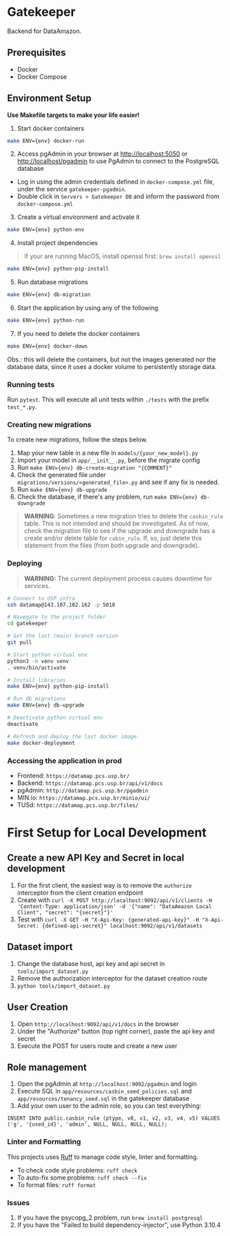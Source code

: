# Gatekeeper

Backend for DataAmazon.

## Prerequisites

- Docker
- Docker Compose

## Environment Setup

**Use Makefile targets to make your life easier!**

1. Start docker containers

```sh
make ENV={env} docker-run
```

2. Access pgAdmin in your browser at <http://localhost:5050> or <http://localhost/pgadmin> to use PgAdmin to connect to
the PostgreSQL database

- Log in using the admin credentials defined in `docker-compose.yml` file, under the service `gatekeeper-pgadmin`.
- Double click in `Servers > Gatekeeper DB` and inform the password from `docker-compose.yml`

3. Create a virtual environment and activate it

```sh
make ENV={env} python-env
```

4. Install project dependencies

> If your are running MacOS, install openssl first:
> `brew install openssl`

```sh
make ENV={env} python-pip-install
```

5. Run database migrations

```sh
make ENV={env} db-migration
```

6. Start the application by using any of the following

```sh
make ENV={env} python-run
```

7. If you need to delete the docker containers

```sh
make ENV={env} docker-down
```

Obs.: this will delete the containers, but not the images generated nor the database data, since it uses a docker 
volume to persistently storage data.

### Running tests

Run `pytest`. This will execute all unit tests within `./tests` with the prefix `test_*.py`.

### Creating new migrations

To create new migrations, follow the steps below.

1. Map your new table in a new file in `models/{your_new_model}.py`
2. Import your model in `app/__init__.py`, before the migrate config
3. Run `make ENV={env} db-create-migration "{COMMENT}"`
4. Check the generated file under `migrations/versions/<generated_file>.py` and see if any fix is needed.
5. Run `make ENV={env} db-upgrade`
6. Check the database, if there's any problem, run `make ENV={env} db-downgrade`

> **WARNING**: Sometimes a new migration tries to delete the `casbin_rule` table. This is not intended and should be investigated. As of now, check the migration file to see if the upgrade and downgrade has a create and/or delete table for `cabin_rule`. If, so, just delete this statement from the files (from both upgrade and downgrade).

### Deploying

> **WARNING:** The current deployment process causes downtime for services.

```sh
# Connect to USP infra
ssh datamap@143.107.102.162 -p 5010

# Navegate to the project folder
cd gatekeeper

# Get the last (main) branch version
git pull

# Start python virtual env
python3 -m venv venv
. venv/bin/activate

# Install libraries
make ENV={env} python-pip-install

# Run db migrations
make ENV={env} db-upgrade

# Deactivate python virtual env
deactivate

# Refresh and deploy the last docker image.
make docker-deployment
```

### Accessing the application in prod

* Frontend: `https://datamap.pcs.usp.br/`
* Backend: `https://datamap.pcs.usp.br/api/v1/docs`
* pgAdmin: `http://datamap.pcs.usp.br/pgadmin`
* MIN.io: `https://datamap.pcs.usp.br/minio/ui/`
* TUSd: `https://datamap.pcs.usp.br/files/`

# First Setup for Local Development

## Create a new API Key and Secret in local development

1. For the first client, the easiest way is to remove the `authorize` interceptor from the client creation endpoint
2. Create with `curl -X POST http://localhost:9092/api/v1/clients -H 'Content-Type: application/json' -d '{"name": "DataAmazon Local Client", "secret": "{secret}"}'`
3. Test with `curl -X GET -H "X-Api-Key: {generated-api-key}" -H "X-Api-Secret: {defined-api-secret}" localhost:9092/api/v1/datasets`

## Dataset import

1. Change the database host, api key and api secret in `tools/import_dataset.py`
2. Remove the authorization interceptor for the dataset creation route
3. `python tools/import_dataset.py`

## User Creation

1. Open `http://localhost:9092/api/v1/docs` in the browser
2. Under the "Authorize" button (top right corner), paste the api key and secret
3. Execute the POST for users route and create a new user

## Role management

1. Open the pgAdmin at `http://localhost:9092/pgadmin` and login
2. Execute SQL in `app/resources/casbin_seed_policies.sql` and `app/resources/tenancy_seed.sql` in the gatekeeper database
3. Add your own user to the admin role, so you can test everything:

```
INSERT INTO public.casbin_rule (ptype, v0, v1, v2, v3, v4, v5) VALUES ('g', '{used_id}', 'admin', NULL, NULL, NULL, NULL);
```

### Linter and Formatting

This projects uses [Ruff](https://github.com/astral-sh/ruff) to manage code style, linter and formatting.

* To check code style problems: `ruff check`
* To auto-fix some problems: `ruff check --fix`
* To format files: `ruff format`

### Issues

1. If you have the psycopg_2 problem, run `brew install postgresql`
2. If you have the "Failed to build dependency-injector", use Python 3.10.4

